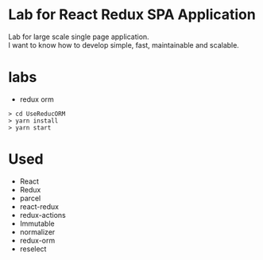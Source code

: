 # Lab for React Redux SPA Application

Lab for large scale single page application.  
I want to know how to develop simple, fast, maintainable and scalable.

# labs
- redux orm
```
> cd UseReducORM
> yarn install
> yarn start
```

# Used
- React
- Redux
- parcel
- react-redux
- redux-actions
- Immutable
- normalizer
- redux-orm
- reselect
